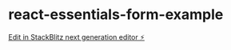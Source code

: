 # react-essentials-form-example

[Edit in StackBlitz next generation editor ⚡️](https://stackblitz.com/~/github.com/vanessamarely/react-essentials-form-example)